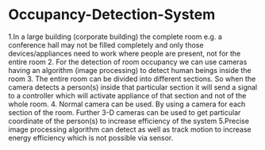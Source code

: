 # Occupancy-Detection-System
1.In a large building (corporate building) the complete room e.g. a conference hall may not be filled completely and only those devices/appliances need to work where people are present, not for the entire room 2. For the detection of room occupancy we can use cameras having an algorithm (image processing) to detect human beings inside the room 3. The entire room can be divided into different sections. So when the camera detects a person(s) inside that particular section it will send a signal to a controller which will activate appliance of that section and not of the whole room. 4. Normal camera can be used. By using a camera for each section of the room. Further 3-D cameras can be used to get particular coordinate of the person(s) to increase efficiency of the system 5.Precise image processing algorithm can detect as well as track motion to increase energy efficiency which is not possible via sensor.
